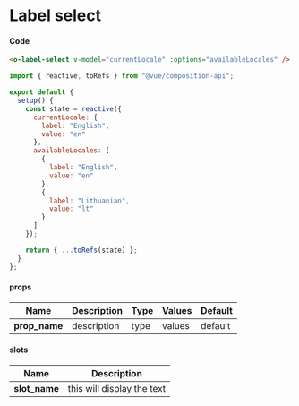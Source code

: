 # Label select

<Demo componentName="examples-label-select-doc" />

#### Code
```html
<o-label-select v-model="currentLocale" :options="availableLocales" />
```

```js
import { reactive, toRefs } from "@vue/composition-api";

export default {
  setup() {
    const state = reactive({
      currentLocale: {
        label: "English",
        value: "en"
      },
      availableLocales: [
        {
          label: "English",
          value: "en"
        },
        {
          label: "Lithuanian",
          value: "lt"
        }
      ]
    });

    return { ...toRefs(state) };
  }
};
```

#### props

|Name|Description|Type|Values|Default|
|---|---|---|---|---|
|**prop_name**|description|type|values|default|

#### slots

|Name|Description|
|---|---|
|**slot_name**|this will display the text|

<portal-target name="octo-modals" transition="o-modal-transition" multiple />
<portal-target name="octo-datepicker" />
